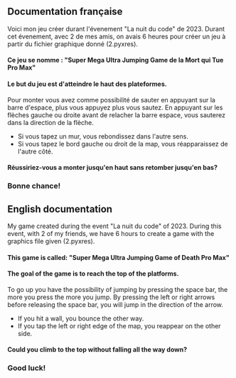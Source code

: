 ## Documentation française
Voici mon jeu créer durant l'évenement "La nuit du code" de 2023.
Durant cet évenement, avec 2 de mes amis, on avais 6 heures pour créer un jeu à partir du fichier graphique donné (2.pyxres).
#### Ce jeu se nomme : "Super Mega Ultra Jumping Game de la Mort qui Tue Pro Max"
#### Le but du jeu est d'atteindre le haut des plateformes.
Pour monter vous avez comme possibilité de sauter en appuyant sur la barre d'espace, plus vous appuyez plus vous sautez.
En appuyant sur les flèches gauche ou droite avant de relacher la barre espace, vous sauterez dans la direction de la flèche.
- Si vous tapez un mur, vous rebondissez dans l'autre sens.
- Si vous tapez le bord gauche ou droit de la map, vous réapparaissez de l'autre côté.
#### Réussiriez-vous a monter jusqu'en haut sans retomber jusqu'en bas?
### Bonne chance!


## English documentation
My game created during the event "La nuit du code" of 2023.
During this event, with 2 of my friends, we have 6 hours to create a game with the graphics file given (2.pyxres).
#### This game is called: "Super Mega Ultra Jumping Game of Death Pro Max"
#### The goal of the game is to reach the top of the platforms.
To go up you have the possibility of jumping by pressing the space bar, the more you press the more you jump.
By pressing the left or right arrows before releasing the space bar, you will jump in the direction of the arrow.
- If you hit a wall, you bounce the other way.
- If you tap the left or right edge of the map, you reappear on the other side.
#### Could you climb to the top without falling all the way down?
### Good luck!
